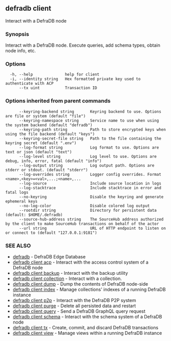 ## defradb client

Interact with a DefraDB node

### Synopsis

Interact with a DefraDB node.
Execute queries, add schema types, obtain node info, etc.

### Options

```
  -h, --help              help for client
  -i, --identity string   Hex formatted private key used to authenticate with ACP
      --tx uint           Transaction ID
```

### Options inherited from parent commands

```
      --keyring-backend string       Keyring backend to use. Options are file or system (default "file")
      --keyring-namespace string     Service name to use when using the system backend (default "defradb")
      --keyring-path string          Path to store encrypted keys when using the file backend (default "keys")
      --keyring-secret-file string   Path to the file containing the keyring secret (default ".env")
      --log-format string            Log format to use. Options are text or json (default "text")
      --log-level string             Log level to use. Options are debug, info, error, fatal (default "info")
      --log-output string            Log output path. Options are stderr or stdout. (default "stderr")
      --log-overrides string         Logger config overrides. Format <name>,<key>=<val>,...;<name>,...
      --log-source                   Include source location in logs
      --log-stacktrace               Include stacktrace in error and fatal logs
      --no-keyring                   Disable the keyring and generate ephemeral keys
      --no-log-color                 Disable colored log output
      --rootdir string               Directory for persistent data (default: $HOME/.defradb)
      --source-hub-address string    The SourceHub address authorized by the client to make SourceHub transactions on behalf of the actor
      --url string                   URL of HTTP endpoint to listen on or connect to (default "127.0.0.1:9181")
```

### SEE ALSO

* [defradb](defradb.md)	 - DefraDB Edge Database
* [defradb client acp](defradb_client_acp.md)	 - Interact with the access control system of a DefraDB node
* [defradb client backup](defradb_client_backup.md)	 - Interact with the backup utility
* [defradb client collection](defradb_client_collection.md)	 - Interact with a collection.
* [defradb client dump](defradb_client_dump.md)	 - Dump the contents of DefraDB node-side
* [defradb client index](defradb_client_index.md)	 - Manage collections' indexes of a running DefraDB instance
* [defradb client p2p](defradb_client_p2p.md)	 - Interact with the DefraDB P2P system
* [defradb client purge](defradb_client_purge.md)	 - Delete all persisted data and restart
* [defradb client query](defradb_client_query.md)	 - Send a DefraDB GraphQL query request
* [defradb client schema](defradb_client_schema.md)	 - Interact with the schema system of a DefraDB node
* [defradb client tx](defradb_client_tx.md)	 - Create, commit, and discard DefraDB transactions
* [defradb client view](defradb_client_view.md)	 - Manage views within a running DefraDB instance

